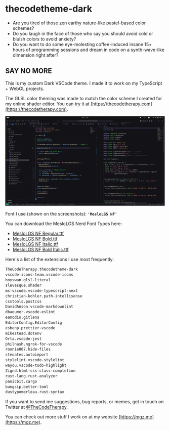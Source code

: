 # thecodetheme-dark

- Are you tired of those zen earthy nature-like pastel-based color schemes?
- Do you laugh in the face of those who say you should avoid cold or bluish colors to avoid anxiety?
- Do you want to do some eye-molesting coffee-induced insane 15+ hours of programming sessions and dream in code on a synth-wave-like dimension right after?

## SAY NO MORE

This is my custom Dark VSCode theme. I made it to work on my TypeScript + WebGL projects.

The GLSL color theming was made to match the color scheme I created for my online shader editor. You can try it at [https://thecodetherapy.com](https://thecodetherapy.com).

![TheCodeTheme Dark screenshot 1](https://raw.githubusercontent.com/TheCodeTherapy/thecodetheme-dark/main/screenshots/screenshot_01.png)

Font I use (shown on the screenshots): **`'MesloLGS NF'`**

You can download the MesloLGS Nerd Font Types here:

- [MesloLGS NF Regular.ttf](https://github.com/TheCodeTherapy/thecodetheme-dark/raw/main/fonts/MesloLGS%20NF%20Regular.ttf)
- [MesloLGS NF Bold.ttf](https://github.com/TheCodeTherapy/thecodetheme-dark/raw/main/fonts/MesloLGS%20NF%20Bold.ttf)
- [MesloLGS NF Italic.ttf](https://github.com/TheCodeTherapy/thecodetheme-dark/raw/main/fonts/MesloLGS%20NF%20Italic.ttf)
- [MesloLGS NF Bold Italic.ttf](https://github.com/TheCodeTherapy/thecodetheme-dark/raw/main/fonts/MesloLGS%20NF%20Bold%20Italic.ttf)

Here's a list of the extensions I use most frequently:

```bash
TheCodeTherapy.thecodetheme-dark
vscode-icons-team.vscode-icons
boyswan.glsl-literal
slevesque.shader
ms-vscode.vscode-typescript-next
christian-kohler.path-intellisense
csstools.postcss
DavidAnson.vscode-markdownlint
dbaeumer.vscode-eslint
eamodio.gitlens
EditorConfig.EditorConfig
esbenp.prettier-vscode
mikestead.dotenv
Orta.vscode-jest
philnash.ngrok-for-vscode
roonie007.hide-files
steoates.autoimport
stylelint.vscode-stylelint
wayou.vscode-todo-highlight
Zignd.html-css-class-completion
rust-lang.rust-analyzer
panicbit.cargo
bungcip.better-toml
dustypomerleau.rust-syntax
```

If you want to send me suggestions, bug reports, or memes, get in touch on Twitter at [@TheCodeTherapy](https://twitter.com/TheCodeTherapy).

You can check out more stuff I work on at my website [https://mgz.me](https://mgz.me).

